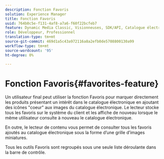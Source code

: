 ```yaml
---
description: Fonction Favoris
solution: Experience Manager
title: Fonction Favoris
uuid: 764b0c5e-f131-4af8-a7a6-f60f22bcfeb7
feature: Dynamic Media Classic, Visionneuses, SDK/API, Catalogue électronique
role: Développeur, Professionnel
translation-type: tm+mt
source-git-commit: 469d1a5c43a972116a8a2efb0de5708800130a99
workflow-type: tm+mt
source-wordcount: '95'
ht-degree: 0%

---
```



# Fonction Favoris{#favorites-feature}

Un utilisateur final peut utiliser la fonction Favoris pour marquer directement les produits présentant un intérêt dans le catalogue électronique en ajoutant des icônes &quot;coeur&quot; aux images du catalogue électronique. Le lecteur stocke tous les favoris sur le système du client et les affiche de nouveau lorsque le même utilisateur consulte à nouveau le catalogue électronique.

En outre, le lecteur de contenu vous permet de consulter tous les favoris ajoutés au catalogue électronique sous la forme d’une grille d’images miniatures.

Tous les outils Favoris sont regroupés sous une seule liste déroulante dans la barre de contrôle.
